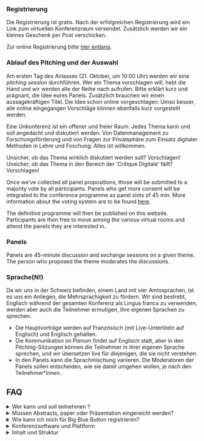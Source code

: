 <script>
	import Videos from '../../components/Videos.svelte';
</script>

### Registrierung

Die Registrierung ist gratis. Nach der erfolgreichen Registrierung wird ein Link zum virtuellen Konferenzraum versendet. Zusätzlich werden wir ein kleines Geschenk per Post verschicken.

Zur online Registrierung bitte [hier entlang](https://www.infoclio.ch/en/unconference-digital-critique-information-list-liste-dinformations-informationsliste).

### Ablauf des Pitching und der Auswahl

Am ersten Tag des Anlasses (21. Oktober, um 10:00 Uhr) werden wir eine _pitching session_ durchführen. Wer ein Thema vorschlagen will, hebt die Hand und wir werden alle der Reihe nach aufrufen. Bitte erklärt kurz und prägnant, die Idee eures Panels. Zusätzlich brauchen wir einen aussagekräftigen Titel. Die Idee schon online vorgeschlagen: Umso besser, alle online eingegangen Vorschläge können ebenfalls kurz vorgestellt werden.

Eine Unkonferenz ist ein offener und freier Raum. Jedes Thema kann und soll angedacht und diskutiert werden. Von Datenmanagement zu Forschungsförderung und von Fragen zur Privatsphäre zum Einsatz digitaler Methoden in Lehre und Foschung: Alles ist willkommen.

Unsicher, ob das Thema wirklich diskutiert werden soll? Vorschlagen! Unsicher, ob das Thema in den Bereich der 'Critique Digitale' fällt? Vorschlagen!

Once we've collected all panel propositions, those will be submitted to a majority vote by all participants. Panels who get more consent will be integrated to the conference programme as panel slots of 45 min. More information about the voting system are to be found [here](https://mieuxvoter.fr/index.php/decouvrir/?lang=en).

The definitive programme will then be published on this website. Participants are then free to move among the various virtual rooms and attend the panels they are interested in.

### Panels

Panels are 45-minute discussion and exchange sessions on a given theme. The person who proposed the theme moderates the discussions.

### Sprache(N!)

Da wir uns in der Schweiz befinden, einem Land mit vier Amtssprachen, ist es uns ein Anliegen, die Mehrsprachigkeit zu fördern. Wir sind bestrebt, Englisch während der gesamten Konferenz als Lingua franca zu verwenden, werden aber auch die Teilnehmer ermutigen, ihre eigenen Sprachen zu sprechen.

- Die Hauptvorträge werden auf Französisch (mit Live-Untertiteln auf Englisch) und Englisch gehalten.
- Die Kommunikation im Plenum findet auf Englisch statt, aber in den Pitching-Sitzungen können die Teilnehmer in ihrer eigenen Sprache sprechen, und wir übersetzen live für diejenigen, die sie nicht verstehen.
- In den Panels kann die Sprachmischung variieren. Die Moderatoren der Panels sollen entscheiden, wie sie damit umgehen wollen, je nach den Teilnehmer*innen.

## FAQ

<details>
<summary>Wer kann und soll teilnehmen ?</summary>
Diese Veranstaltung ist besonders geeignet, aber nicht beschränkt auf Doktoranden in allen Stadien des Abschlusses. Postdocs, wissenschaftliche Mitarbeiter*innen und Masterstudierende sind ebenfalls willkommen. Es gibt keine Anforderungen an bestimmte Fachgebiete, solange ein Zusammenhang mit Ihrer Arbeit oder Ihrem Studium besteht.
</details>
<details>
<summary>Müssen Abstracts, paper oder Präsentation eingereicht werden?</summary>

Nein. Als Unkonferenz muss die 'Critique Digitale' nicht einer traditionellen wissenschaftlichen Veranstaltung folgen, sondern funktioniert als offener Raum, in dem die Vortragenden, Organisator*innen und Teilnehmende die Themen auswählen. Es ist ein kollaborativer Weg, um zu debattieren, Informationen auszutauschen und Wissen aufzubauen.

</details>
<details>
<summary>Wie kann ich mich für Big Blue Button registrieren?</summary>
<Videos poster={'videos/participants.png'} src={'videos/participants.mp4'} />
</details>
<details>
<summary>Konferenzsoftware und Plattform</summary>

Die Konferenz findet auf BigBlueButton (BBB) statt, einer quelloffenen Visio-Konferenzsoftware, die von CH-Open entwickelt wurde, einer Schweizer Organisation zur Förderung von Open-Source-Software, Online-Datenschutz und offenen Datenstandards. Anleitungen zur Verwendung von BBB finden Sie hier.

Die Abstimmung über das Programm findet über die Anwendung mieuxvoter.fr statt. Informationen zum Konzept des Mehrheitsentscheids finden Sie hier: https://mieuxvoter.fr/index.php/decouvrir/?lang=en


</details>
<details>
<summary>Inhalt und Struktur</summary>

Der Inhalt und die Struktur des Tages werden von den Teilnehmern bestimmt. Siehe zum Beispiel das Konzept des [BarCamp] (https://en.wikipedia.org/wiki/BarCamp). Wir folgen den vier Flow-Prinzipien:

- Wer auch immer kommt, es sind die richtigen Leute
- Was auch immer passiert, ist das Einzige, was hätte passieren können
- Wann immer es beginnt, ist der richtige Zeitpunkt
- Wenn es vorbei ist, ist es vorbei
</details>
